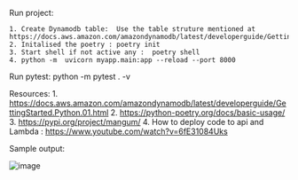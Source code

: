 
Run project:

    1. Create Dynamodb table:  Use the table struture mentioned at https://docs.aws.amazon.com/amazondynamodb/latest/developerguide/GettingStarted.Python.01.html
    2. Initalised the poetry : poetry init
    3. Start shell if not active any :  poetry shell
    4. python -m  uvicorn myapp.main:app --reload --port 8000

Run pytest:
    python -m pytest . -v

Resources:
    1. https://docs.aws.amazon.com/amazondynamodb/latest/developerguide/GettingStarted.Python.01.html
    2. https://python-poetry.org/docs/basic-usage/
    3. https://pypi.org/project/mangum/
    4. How to deploy code to api and Lambda : https://www.youtube.com/watch?v=6fE31084Uks
    
    
    
    
Sample output:

![image](https://user-images.githubusercontent.com/32964784/117859589-0ec14700-b244-11eb-8f9d-49e8977d2f39.png)
